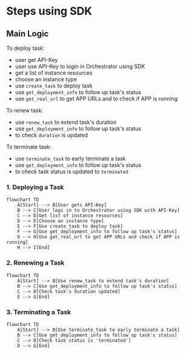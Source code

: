 
# Steps using SDK

## Main Logic

To deploy task:

- user get API-Key
- user use API-Key to login in Orchestrator using SDK
- get a list of instance resources
- choose an instance type
- use `create_task` to deploy task
- use `get_deployment_info` to follow up task's status
- use `get_real_url` to get APP URLs and to check if APP is running

To renew task:

- use `renew_task` to extend task's duration
- use `get_deployment_info` to follow up task's status
- to check `duration` is updated

To terminate task:

- use `terminate_task` to early terminate a task
- use `get_deployment_info` to follow up task's status
- to check task status is updated to `terminated`


### 1. Deploying a Task

```mermaid
flowchart TD
    A[Start] --> B[User gets API-Key]
    B --> C[User logs in to Orchestrator using SDK with API-Key]
    C --> D[Get list of instance resources]
    D --> E[Choose an instance type]
    E --> F[Use create_task to deploy task]
    F --> G[Use get_deployment_info to follow up task's status]
    G --> H[Use get_real_url to get APP URLs and check if APP is running]
    H --> I[End]
```

### 2. Renewing a Task

```mermaid
flowchart TD
    A[Start] --> B[Use renew_task to extend task's duration]
    B --> C[Use get_deployment_info to follow up task's status]
    C --> D[Check task's duration updated]
    E --> G[End]
```

### 3. Terminating a Task

```mermaid
flowchart TD
    A[Start] --> B[Use terminate_task to early terminate a task]
    B --> C[Use get_deployment_info to follow up task's status]
    C --> D[Check task status is 'terminated']
    D --> G[End]
```
